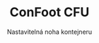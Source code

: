 ---
title: "ConFoot CFU"
subtitle: "Nastavitelná noha kontejneru"
mainImage: "/images/products/confoot-leg-cfu-main.jpg"
gallery:
  - "/images/products/confoot-leg-cfu-1.jpg"
  - "/images/products/confoot-leg-cfu-2.jpg"
  - "/images/products/confoot-leg-cfu-3.jpg"
shortDescription: "ConFoot CFU je nastavitelná noha kontejneru, která vám umožňuje nastavit výšku kontejneru od úrovně země až do 1,5 metru, aniž by bylo potřeba dalšího vybavení pro manipulaci s kontejnery."
technicalDescription: "ConFoot CFU je navržen z vysoce kvalitní oceli a disponuje naším patentovaným zajišťovacím mechanismem pro bezpečné upevnění na rohové ocely kontejneru. Umožňuje flexibilní využití kontejnerů v různých prostředích a pro různé účely."
videoID: "HDhFIRA-oZU"
specifications:
  - name: "Hmotnost"
    value: "46 kg při sestavení (hmotnost jednotlivých dílů do 25 kg)"
  - name: "Nosnost"
    value: "20 tun"
  - name: "Rozsah nastavení"
    value: "0–1,500 mm"
  - name: "Materiál"
    value: "Vysoce kvalitní ocel"
price: "6.350 EUR"
priceVAT: "7.684 EUR"
pricingNotes: "Dostupné slevy při větších objemech. Kontaktujte nás pro individuální nabídky."
buyLink: "/contact"
howToUse: |
  1. Umístěte CFU pod roh kontejneru
  2. Zapojte zajišťovací mechanismus
  3. Nastavte výšku podle potřeby (od úrovně země až přes metr)
  4. Ověřte bezpečné upevnění
  5. Opakujte u všech potřebných rohů
benefits:
  - title: "Není potřeba další vybavení"
    description: "Kompletní manipulace s kontejnery pouze s CFU nohami, což eliminuje potřebu těžké techniky"
  - title: "Nastavení výšky"
    description: "Snadno nastavte výšku kontejneru od úrovně země až přes metr (0–1,500 mm)"
  - title: "Snadná manipulace s hmotností"
    description: "Skládá se z několika dílů s hmotností jednotlivých dílů do 25 kg, což usnadňuje manipulaci"
  - title: "Univerzální využití"
    description: "Vhodné pro různá odvětví včetně dopravních společností, ozbrojených sil, výrobních zařízení, maloobchodu, přístavů a humanitární pomoci"
  - title: "Flexibilní použití"
    description: "Umožňuje flexibilní využití kontejnerů v různých prostředích a pro různé účely"
  - title: "Zlepšený pracovní tok"
    description: "Zefektivňuje postupy při manipulaci s kontejnery, čímž zvyšuje provozní efektivitu"
articleContent: |
  ## Co je ConFoot CFU?

  ConFoot CFU je řešení nastavitelných nohou kontejnerů navržené tak, aby poskytlo maximální univerzálnost a flexibilitu při manipulaci s kontejnery. Tento inovativní systém vám umožňuje nastavit výšku kontejneru od úrovně země až přes metr (0–1,500 mm) bez nutnosti dalšího vybavení. Model CFU se vyniká svou schopností pracovat se standardními nákladními kontejnery v různých prostředích a pro různé účely, což z něj činí ideální volbu pro firmy napříč různými odvětvími.

  ## Jak to funguje

  ConFoot CFU se upevňuje přímo na rohové ocely kontejneru, čímž poskytuje stabilní základ pro nakládání, vykládání a dočasné skladování. Jeho nastavitelný design zajišťuje flexibilitu při umisťování kontejnerů na optimální výšku pro vaše specifické potřeby. Systém se skládá z několika dílů, jejichž hmotnost jednotlivých částí je do 25 kg, což usnadňuje manipulaci operátorům, zatímco celková hmotnost nohy při sestavení je 46 kg. Jednoduchý mechanismus upevnění umožňuje rychlé nasazení a odstranění, čímž se výrazně snižuje čas a prostředky potřebné pro operace manipulace s kontejnery.

  ## Použití ConFoot CFU

  ### Dopravní společnosti
  ConFoot CFU vyniká v dopravních operacích, kde je vyžadováno nastavení výšky a flexibilita. Dopravní společnosti mohou využívat CFU nohy k snadnému nakládání, vykládání a umístění kontejnerů bez potřeby další těžké techniky, čímž zefektivňují operace a snižují náklady na vybavení.

  ### Ozbrojené síly
  Pro ozbrojené síly CFU poskytuje přenosné a univerzální řešení pro rychlé nasazení kontejnerových zařízení v různých terénech a prostředích. Schopnost nastavitelné výšky umožňuje optimální umístění i na nerovném terénu.

  ### Výrobní zařízení
  Výrobní zařízení mohou těžit z možnosti CFU vytvářet flexibilní výrobní uspořádání s nastavitelnými výškami kontejnerů. Díky možnosti umístit kontejnery přesně tam, kde jsou potřeba, a ve správné výšce systém usnadňuje efektivní výrobní procesy a správu zásob.

  ### Maloobchodní řetězce
  Maloobchodní provozy mohou využívat CFU nohy pro dočasná nebo sezónní skladovací řešení s možností nastavit výšku kontejnerů tak, aby odpovídala nakládacím rampám nebo jiným infrastrukturním požadavkům.

  ### Přístavy
  V přístavním prostředí poskytuje CFU flexibilitu při manipulaci s kontejnery a dočasném skladování, což umožňuje efektivní využití prostoru a zdrojů bez spoléhání se pouze na těžkou zvedací techniku.

  ### Humanitární pomoc
  Pro operace humanitární pomoci nabízí CFU praktické řešení rychlého nasazení kontejnerových zařízení v náročných prostředích s možností nastavit výšky tak, aby vyhovovaly různým terénním a provozním potřebám.

  ## Výhody ConFoot CFU

  ### Není potřeba další vybavení
  CFU eliminuje potřebu jeřábů, vysokozdvižných vozíků nebo jiné těžké techniky pro manipulaci s kontejnery, čímž snižuje provozní náklady a závislost na specializovaném zařízení.

  ### Možnost nastavení výšky
  S rozsahem nastavení 0–1,500 mm poskytuje CFU bezkonkurenční flexibilitu při umisťování kontejnerů na optimální výšku pro různé aplikace a prostředí.

  ### Snadná manipulace s hmotností
  Navzdory robustní konstrukci a nosnosti 20 tun je CFU navržen s ohledem na snadnou manipulaci operátora. Jednotlivé komponenty váží méně než 25 kg, což usnadňuje jejich montáž a umístění.

  ### Univerzální aplikace
  Díky svému designu je CFU vhodný pro širokou škálu odvětví a aplikací, od logistiky a výroby až po obranu a humanitární pomoc.

  ### Provozní flexibilita
  Umožněním využití kontejnerů v různých prostředích a pro různé účely rozšiřuje CFU užitnou hodnotu standardních nákladních kontejnerů nad rámec tradiční dopravy a skladování.

  ## Technické specifikace

  - **Nosnost**: 20 tun
  - **Celková hmotnost**: 46 kg při sestavení
  - **Hmotnost jednotlivých dílů**: jednotlivé kusy do 25 kg
  - **Rozsah nastavení**: 0–1,500 mm
  - **Materiál**: Vysoce kvalitní ocel s odolným povrchem
  - **Kompatibilita**: Standardní rohové ocely nákladních kontejnerů

  ConFoot CFU představuje významný pokrok v technologii manipulace s kontejnery, nabízející řešení, které kombinuje nastavitelnou výšku, univerzálnost a provozní jednoduchost v jednom produktu.
---